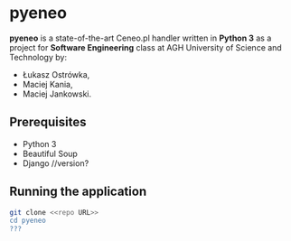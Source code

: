 # pyeneo

**pyeneo** is a state-of-the-art Ceneo.pl handler written in **Python 3** as a project for **Software Engineering** 
class at AGH University of Science and Technology by:

* Łukasz Ostrówka,
* Maciej Kania,
* Maciej Jankowski.

## Prerequisites
* Python 3
* Beautiful Soup
* Django //version?

## Running the application
```bash
git clone <<repo URL>>
cd pyeneo
???
```